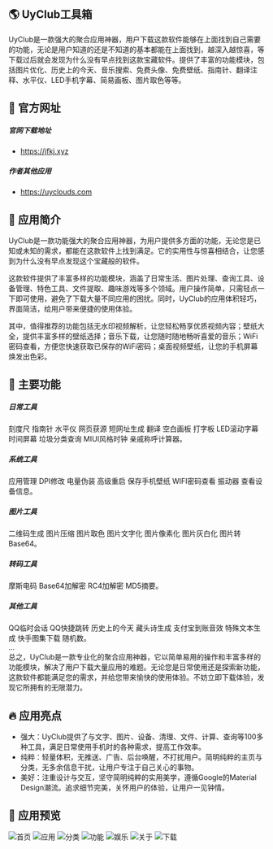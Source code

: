##  :earth_americas: UyClub工具箱
  UyClub是一款强大的聚合应用神器，用户下载这款软件能够在上面找到自己需要的功能，无论是用户知道的还是不知道的基本都能在上面找到，越深入越惊喜，等下载过后就会发现为什么没有早点找到这款宝藏软件。提供了丰富的功能模块，包括图片优化、历史上的今天、音乐搜索、免费头像、免费壁纸、指南针、翻译注释、水平仪、LED手机字幕、简易画板、图片取色等等。
##  :santa: 官方网址
##### 官网下载地址
- https://jfkj.xyz
##### 作者其他应用
- https://uyclouds.com  
##  :necktie: 应用简介
  UyClub是一款功能强大的聚合应用神器，为用户提供多方面的功能，无论您是已知或未知的需求，都能在这款软件上找到满足。它的实用性与惊喜相结合，让您感到为什么没有早点发现这个宝藏般的软件。

这款软件提供了丰富多样的功能模块，涵盖了日常生活、图片处理、查询工具、设备管理、特色工具、文件提取、趣味游戏等多个领域。用户操作简单，只需轻点一下即可使用，避免了下载大量不同应用的困扰。同时，UyClub的应用体积轻巧，界面简洁，给用户带来便捷的使用体验。

其中，值得推荐的功能包括无水印视频解析，让您轻松畅享优质视频内容；壁纸大全，提供丰富多样的壁纸选择；音乐下载，让您随时随地畅听喜爱的音乐；WiFi密码查看，方便您快速获取已保存的WiFi密码；桌面视频壁纸，让您的手机屏幕焕发出色彩。
##  :rotating_light: 主要功能
##### 日常工具
刻度尺 指南针 水平仪 网页获源 短网址生成 翻译 空白画板 打字板 LED滚动字幕 时间屏幕 垃圾分类查询 MIUI风格时钟 亲戚称呼计算器。
##### 系统工具
应用管理 DPI修改 电量伪装 高级重启 保存手机壁纸 WIFI密码查看 振动器 查看设备信息。
##### 图片工具
二维码生成 图片压缩 图片取色 图片文字化 图片像素化 图片灰白化 图片转Base64。
##### 转码工具
摩斯电码 Base64加解密 RC4加解密 MD5摘要。
##### 其他工具
QQ临时会话 QQ快捷跳转 历史上的今天 藏头诗生成 支付宝到账音效 特殊文本生成 快手图集下载 随机数。  
  ...  
总之，UyClub是一款专业化的聚合应用神器，它以简单易用的操作和丰富多样的功能模块，解决了用户下载大量应用的难题。无论您是日常使用还是探索新功能，这款软件都能满足您的需求，并给您带来愉快的使用体验。不妨立即下载体验，发现它所拥有的无限潜力。
##  :fire: 应用亮点
- 强大：UyClub提供了与文字、图片、设备、清理、文件、计算、查询等100多种工具，满足日常使用手机时的各种需求，提高工作效率。
- 纯粹：轻量体积，无推送、广告、后台唤醒，不打扰用户。简明纯粹的主页与分类，无多余信息干扰，让用户专注于自己关心的事物。
- 美好：注重设计与交互，坚守简明纯粹的实用美学，遵循Google的Material Design潮流。追求细节完美，关怀用户的体验，让用户一见钟情。
##  :helicopter: 应用预览
![首页](DemoImg/Screenshot_20230622_000737_com.example.uyclub.jpg)
![应用](DemoImg/Screenshot_20230622_000746_com.example.uyclub.jpg)
![分类](DemoImg/Screenshot_20230622_002851_com.example.uyclub.jpg)
![功能](DemoImg/Screenshot_20230622_000753_com.example.uyclub.jpg)
![娱乐](DemoImg/Screenshot_20230622_000802_com.example.uyclub.jpg)
![关于](DemoImg/Screenshot_20230622_000813_com.example.uyclub.jpg)
![下载](DemoImg/Screenshot_20230622_001003_com.example.uyclub.jpg)